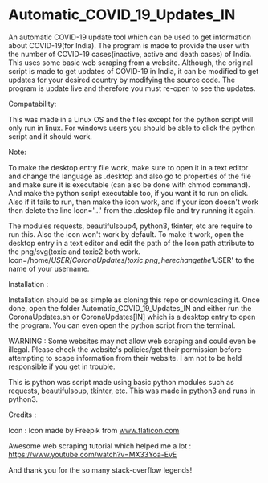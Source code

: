# Automatic_COVID_19_Updates_IN

An automatic COVID-19 update tool which can be used to get information about COVID-19(for India). The program is made to provide the user with the number of COVID-19 cases(inactive, active and death cases) of India. This uses some basic web scraping from a website. Although, the original script is made to get updates of COVID-19 in India, it can be modified to get updates for your desired country by modifying the source code. The program is update live and therefore you must re-open to see the updates. 

Compatability:

This was made in a Linux OS and the files except for the python script will only run in linux. For windows users you should be able to click the python script and it should work. 

Note:

To make the desktop entry file work, make sure to open it in a text editor and change the language as .desktop and also go to properties of the file and make sure it is executable (can also be done with chmod command). And make the python script executable too, if you want it to run on click. Also if it fails to run, then make the icon work, and if your icon doesn't work then delete the line Icon='...' from the .desktop file and try running it again.

The modules requests, beautifulsoup4, python3, tkinter, etc are require to run this. Also the icon won't work by default. To make it work, open the desktop entry in a text editor and edit the path of the Icon path attribute to the png/svg(toxic and toxic2 both work.
Icon=/home/$USER/CoronaUpdates/toxic.png, here change the '$USER' to the name of your username.

Installation :

Installation should be as simple as cloning this repo or downloading it. Once done, open the folder Automatic_COVID_19_Updates_IN and either run the CoronaUpdates.sh or CoronaUpdates[IN] which is a desktop entry to open the program. You can even open the python script from the terminal.

WARNING : Some websites may not allow web scraping and could even be illegal. Please check the website's policies/get their permission before attempting to scape information from their website. I am not to be held responsible if you get in trouble. 

This is python was script made using basic python modules such as requests, beautifulsoup, tkinter, etc. This was made in python3 and runs in python3. 

Credits :

Icon : Icon made by Freepik from www.flaticon.com

Awesome web scraping tutorial which helped me a lot : https://www.youtube.com/watch?v=MX33Yoa-EvE
          
And thank you for the so many stack-overflow legends!

